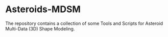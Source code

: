 # Asteroids-MDSM
The repository contains a collection of some Tools and Scripts for Asteroid Multi-Data (3D) Shape Modeling.
